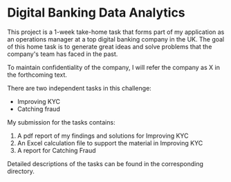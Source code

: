 # Digital Banking Data Analytics

This project is a 1-week take-home task that forms part of my application as an operations manager at a top digital banking company in the UK. 
The goal of this home task is to generate great ideas and solve problems that the company's team has faced in the past.

To maintain confidentiality of the company, I will refer the company as X in the forthcoming text.

There are two independent tasks in this challenge: 
* Improving KYC 
* Catching fraud

My submission for the tasks contains: 
1. A pdf report of my findings and solutions for Improving KYC
2. An Excel calculation file to support the material in Improving KYC
2. A report for Catching Fraud

Detailed descriptions of the tasks can be found in the corresponding directory.
